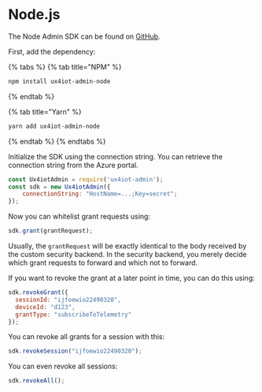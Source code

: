 # Node.js

The Node Admin SDK can be found on [GitHub](https://github.com/deviceinsight/ux4iot-admin-node).

First, add the dependency:

{% tabs %}
{% tab title="NPM" %}
```bash
npm install ux4iot-admin-node
```
{% endtab %}

{% tab title="Yarn" %}
```bash
yarn add ux4iot-admin-node
```
{% endtab %}
{% endtabs %}

Initialize the SDK using the connection string. You can retrieve the connection string from the Azure portal.

```javascript
const Ux4iotAdmin = require('ux4iot-admin');
const sdk = new Ux4iotAdmin({
    connectionString: "HostName=...;Key=secret";
});
```

Now you can whitelist grant requests using:

```javascript
sdk.grant(grantRequest);
```

Usually, the `grantRequest` will be exactly identical to the body received by the custom security backend. In the security backend, you merely decide which grant requests to forward and which not to forward.

If you want to revoke the grant at a later point in time, you can do this using:

```javascript
sdk.revokeGrant({
  sessionId: "ijfoewio22490320",
  deviceId: "d123",
  grantType: "subscribeToTelemetry"
});
```

You can revoke all grants for a session with this:

```javascript
sdk.revokeSession("ijfoewio22490320");
```

You can even revoke all sessions:

```javascript
sdk.revokeAll();
```
